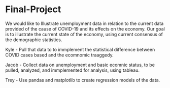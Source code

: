 # Final-Project
We would like to Illustrate unemployment data in relation to the current data provided of the cause of COVID-19 and its effects on the economy. Our goal is to illustrate the current state of the economy, using current consensus of the demographic statistics.









Kyle - Pull that data to to immplement the statistical difference between COVID cases based and the ecomnomic traaggedy.






Jacob - Collect data on unemployment and basic ecomnic status, to be pulled, analyzed, and immplemented for analysis, using tableau.






Trey - Use pandas and matplotlib to create regression models of the data.
